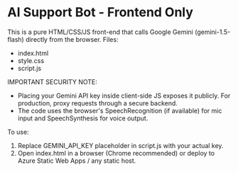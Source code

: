 
AI Support Bot - Frontend Only
=============================

This is a pure HTML/CSS/JS front-end that calls Google Gemini (gemini-1.5-flash) directly from the browser.
Files:
- index.html
- style.css
- script.js

IMPORTANT SECURITY NOTE:
- Placing your Gemini API key inside client-side JS exposes it publicly. For production, proxy requests through a secure backend.
- The code uses the browser's SpeechRecognition (if available) for mic input and SpeechSynthesis for voice output.

To use:
1. Replace GEMINI_API_KEY placeholder in script.js with your actual key.
2. Open index.html in a browser (Chrome recommended) or deploy to Azure Static Web Apps / any static host.
